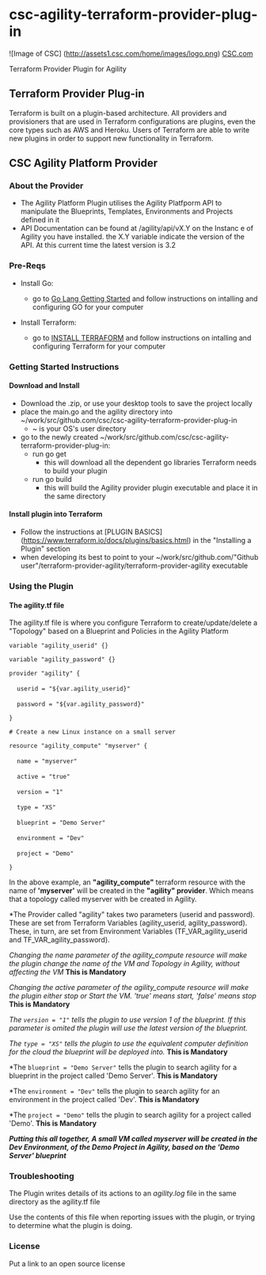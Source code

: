 # csc-agility-terraform-provider-plug-in
![Image of CSC] 
(http://assets1.csc.com/home/images/logo.png) 
[CSC.com](http://CSC.com)

Terraform Provider Plugin for Agility



## Terraform Provider Plug-in
Terraform is built on a plugin-based architecture. All providers and provisioners that are used in Terraform configurations are plugins, even the core types such as AWS and Heroku. Users of Terraform are able to write new plugins in order to support new functionality in Terraform. 

## CSC Agility Platform Provider 
### About the Provider
- The Agility Platform Plugin utilises the Agility Platfporm API to manipulate the Blueprints, Templates, Environments and Projects defined in it
- API Documentation can be found at /agility/api/vX.Y on the Instanc e of Agility you have installed. the X.Y variable indicate the version of the API. At this current time the latest version is 3.2

### Pre-Reqs
- Install Go: 
    + go to [Go Lang Getting Started](https://golang.org/doc/install) and follow instructions on intalling and configuring GO for your computer

- Install Terraform:
    + go to [INSTALL TERRAFORM](https://www.terraform.io/intro/getting-started/install.html) and follow instructions on intalling and configuring Terraform for your computer 
 
### Getting Started Instructions
#### Download and Install
- Download the .zip, or use your desktop tools to save the project locally
- place the main.go and the agility directory into ~/work/src/github.com/csc/csc-agility-terraform-provider-plug-in
	+ ~ is your OS's user directory
- go to the newly created ~/work/src/github.com/csc/csc-agility-terraform-provider-plug-in:
	+ run go get
		+ this will download all the dependent go libraries Terraform needs to build your plugin
    + run go build  
    	+ this will build the Agility provider plugin executable and place it in the same directory

#### Install plugin into Terraform
- Follow the instructions at [PLUGIN BASICS] (https://www.terraform.io/docs/plugins/basics.html) in the "Installing a Plugin" section
- when developing its best to point to your ~/work/src/github.com/"Github user"/terraform-provider-agility/terraform-provider-agility executable


### Using the Plugin
#### The agility.tf file
The agility.tf file is where you configure Terraform to create/update/delete a "Topology" based on a Blueprint and Policies in the Agility Platform

`variable "agility_userid" {}`

`variable "agility_password" {}`

`provider "agility" {`

&nbsp;&nbsp;&nbsp;    `userid = "${var.agility_userid}"`
    
&nbsp;&nbsp;&nbsp;    `password = "${var.agility_password}"`

`}`

`# Create a new Linux instance on a small server`

`resource "agility_compute" "myserver" {`

&nbsp;&nbsp;&nbsp;   `name = "myserver"`

&nbsp;&nbsp;&nbsp;    `active = "true"`

&nbsp;&nbsp;&nbsp;    `version = "1"`

&nbsp;&nbsp;&nbsp;    `type = "XS"`

&nbsp;&nbsp;&nbsp;    `blueprint = "Demo Server"`

&nbsp;&nbsp;&nbsp;    `environment = "Dev"`

&nbsp;&nbsp;&nbsp;    `project = "Demo"`

`}`

In the above example, an **"agility_compute"** terraform resource with the name of **'myserver'** will be created in the **"agility" provider**. Which means that a topology called myserver with be created in Agility.

*The Provider called "agility" takes two parameters (userid and password). These are set from Terraform Variables (agility_userid, agility_password). These, in turn, are set from Environment Variables (TF_VAR_agility_userid and TF_VAR_agility_password).

*Changing the name parameter of the agility_compute resource will make the plugin change the name of the VM and Topology in Agility, without affecting the VM* **This is Mandatory**

*Changing the active parameter of the agility_compute resource will make the plugin either stop or Start the VM. 'true' means start, 'false' means stop* **This is Mandatory**

*The `version = "1"` tells the plugin to use version 1 of the blueprint. If this parameter is omited the plugin will use the latest version of the blueprint.*

*The `type = "XS"` tells the plugin to use the equivalent computer definition for the cloud the blueprint will be deployed into.* **This is Mandatory**

*The `blueprint = "Demo Server"` tells the plugin to search agility for a blueprint in the project called 'Demo Server'. **This is Mandatory**

*The `environment = "Dev"` tells the plugin to search agility for an environment in the project called 'Dev'. **This is Mandatory**

*The `project = "Demo"` tells the plugin to search agility for a project called 'Demo'. **This is Mandatory**

***Putting this all together, A small VM called myserver will be created in the Dev Environment, of the Demo Project in Agility, based on the 'Demo Server' blueprint***

### Troubleshooting
The Plugin writes details of its actions to an *agility.log* file in the same directory as the agility.tf file

Use the contents of this file when reporting issues with the plugin, or trying to determine what the plugin is doing.

### License
Put a link to an open source license

